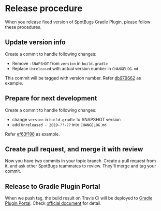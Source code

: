# Release procedure

When you release fixed version of SpotBugs Gradle Plugin, please follow these procedures.

## Update version info

Create a commit to handle following changes:

* Remove `-SNAPSHOT` from `version` in `build.gradle`
* Replace `Unreleased` with actual version number in `CHANGELOG.md`

This commit will be tagged with version number. Refer [db979662](https://github.com/spotbugs/spotbugs-gradle-plugin/commit/db9796621629fd6326f8618ddc4660e881a8b396) as example.

## Prepare for next development

Create a commit to handle following changes:

* change `version` in `build.gradle` to SNAPSHOT version
* add `Unreleased - 2019-??-??` into `CHANGELOG.md`

Refer [ef63f198](https://github.com/spotbugs/spotbugs-gradle-plugin/commit/ef63f1980d75a1999af00b3505667f3932c8c0fa) as example.

## Create pull request, and merge it with review

Now you have two commits in your topic branch. Create a pull request from it, and ask other SpotBugs teammates to review. They'll merge and tag your commit.

## Release to Gradle Plugin Portal

When we push tag, the build result on Travis CI will be deployed to [Gradle Plugin Portal](https://plugins.gradle.org/). Check [official document](https://plugins.gradle.org/docs/submit) for detail.
